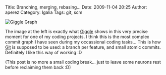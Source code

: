 Title: Branching, merging, rebasing...
Date: 2009-11-04 20:25
Author: aperez
Category: Igalia
Tags: git, scm

![Giggle Graph][]

The image at the left is exactly what [Giggle][] shows in this very
precise moment for one of my coding projects. I think this is the most
complex commit graph I have seen during my occassional coding
tasks... <span style="background-color: #ffffff">This is how [Git][] is
supposed to be used: a branch per feature, and small atomic commits.
Definitely I like this way of working :D</span>

<span style="background-color: #ffffff">(This post is no more a small
coding break... just to leave some neurons rest before reclaiming them
back :D)</span>

  [Giggle Graph]: http://blogs.igalia.com/aperez/files/2009/11/graph.png
  [Giggle]: http://live.gnome.org/giggle
  [Git]: http://git.or.cz
